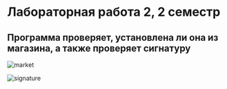 # Лабораторная работа 2, 2 семестр

## Программа проверяет, установлена ли она из магазина, а также проверяет сигнатуру

![market](https://user-images.githubusercontent.com/90747656/234243295-77112568-a551-4c94-83f8-778353c91c11.png)

![signature](https://user-images.githubusercontent.com/90747656/234243307-c91d816e-f277-4254-a19d-67b75d0e66f7.png)
